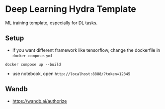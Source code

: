 # Deep Learning Hydra Template
ML training template, especially for DL tasks.

## Setup

- if you want different framework like tensorflow, change the dockerfile in `docker-compose.yml`

```
docker compose up --build
```

- use notebook, open `http://localhost:8888/?token=12345`


## Wandb
- https://wandb.ai/authorize
